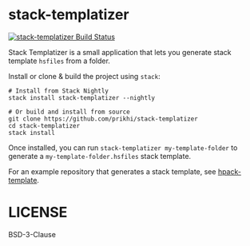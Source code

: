 # stack-templatizer

[![stack-templatizer Build Status](https://travis-ci.org/prikhi/stack-templatizer.svg?branch=master)](https://travis-ci.org/prikhi/stack-templatizer)


Stack Templatizer is a small application that lets you generate stack template
`hsfiles` from a folder.

Install or clone & build the project using `stack`:

```
# Install from Stack Nightly
stack install stack-templatizer --nightly

# Or build and install from source
git clone https://github.com/prikhi/stack-templatizer
cd stack-templatizer
stack install
```

Once installed, you can run `stack-templatizer my-template-folder` to generate
a `my-template-folder.hsfiles` stack template.


For an example repository that generates a stack template, see
[hpack-template](https://github.com/prikhi/hpack-template).


# LICENSE

BSD-3-Clause
